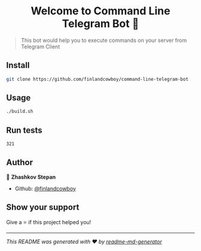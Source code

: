 <h1 align="center">Welcome to Command Line Telegram Bot 👋</h1>
<p>
</p>

> This bot would help you to execute commands on your server from Telegram Client

## Install

```sh
git clone https://github.com/finlandcowboy/command-line-telegram-bot 
```

## Usage

```sh
./build.sh
```

## Run tests

```sh
321
```

## Author

👤 **Zhashkov Stepan**

* Github: [@finlandcowboy](https://github.com/finlandcowboy)

## Show your support

Give a ⭐️ if this project helped you!

***
_This README was generated with ❤️ by [readme-md-generator](https://github.com/kefranabg/readme-md-generator)_